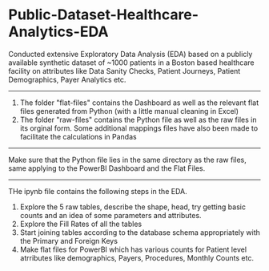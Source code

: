# Public-Dataset-Healthcare-Analytics-EDA
Conducted extensive Exploratory Data Analysis (EDA) based on a publicly available synthetic dataset of ~1000 patients in a Boston based healthcare facility on attributes like Data Sanity Checks, Patient Journeys, Patient Demographics, Payer Analytics etc.
__________________________________
1. The folder "flat-files" contains the Dashboard as well as the relevant flat files generated from Python (with a little manual cleaning in Excel)
2. The folder "raw-files" contains the Python file as well as the raw files in its orginal form. Some additional mappings files have also been made to facilitate the calculations in Pandas
__________________________________
Make sure that the Python file lies in the same directory as the raw files, same applying to the PowerBI Dashboard and the Flat Files.
__________________________________
THe ipynb file contains the following steps in the EDA.
1. Explore the 5 raw tables, describe the shape, head, try getting basic counts and an idea of some parameters and attributes.
2. Explore the Fill Rates of all the tables
3. Start joining tables according to the database schema appropriately with the Primary and Foreign Keys
4. Make flat files for PowerBI which has various counts for Patient level atrributes like demographics, Payers, Procedures, Monthly Counts etc.
